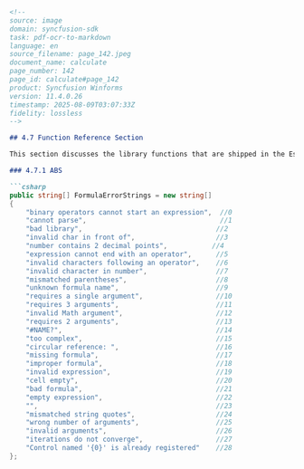 ```markdown
<!--
source: image
domain: syncfusion-sdk
task: pdf-ocr-to-markdown
language: en
source_filename: page_142.jpeg
document_name: calculate
page_number: 142
page_id: calculate#page_142
product: Syncfusion Winforms
version: 11.4.0.26
timestamp: 2025-08-09T03:07:33Z
fidelity: lossless
-->

## 4.7 Function Reference Section

This section discusses the library functions that are shipped in the Essential Calculate library. The arguments required by each of these functions are listed in bold text. Optional arguments are listed in a normal text.

### 4.7.1 ABS

```csharp
public string[] FormulaErrorStrings = new string[]
{
    "binary operators cannot start an expression",  //0
    "cannot parse",                                 //1
    "bad library",                                 //2
    "invalid char in front of",                    //3
    "number contains 2 decimal points",           //4
    "expression cannot end with an operator",      //5
    "invalid characters following an operator",    //6
    "invalid character in number",                 //7
    "mismatched parentheses",                      //8
    "unknown formula name",                        //9
    "requires a single argument",                  //10
    "requires 3 arguments",                        //11
    "invalid Math argument",                       //12
    "requires 2 arguments",                        //13
    "#NAME?",                                      //14
    "too complex",                                 //15
    "circular reference: ",                        //16
    "missing formula",                             //17
    "improper formula",                            //18
    "invalid expression",                          //19
    "cell empty",                                  //20
    "bad formula",                                 //21
    "empty expression",                            //22
    "",                                            //23
    "mismatched string quotes",                    //24
    "wrong number of arguments",                   //25
    "invalid arguments",                           //26
    "iterations do not converge",                  //27
    "Control named '{0}' is already registered"    //28
};
```

<!-- tags: [calculate, library functions, error strings, requirements, arguments] keywords: [essential calculate, binary operators, formula parsing, argument requirements, function reference] -->
```